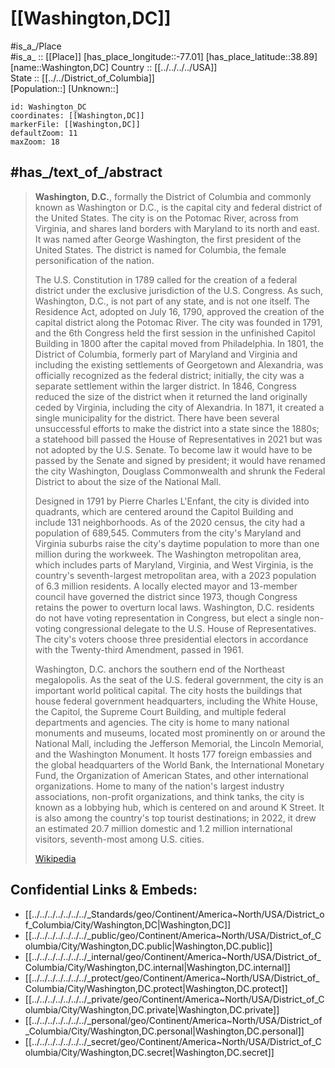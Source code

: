 ﻿---
location:
- 38.89
- -77.01
mapzoom:
- 7
- 12
mapmarker: city
type: City
tags:
- geo/City
has_id_wikidata: Q61
SpocWebEntityId: 35463
isDeleted: false
confidential: public
aliases:
- "Washington, D.C."
- Washington,D.C.
- Washington,DC
shares_border_with:
- "[[_Standards/WikiData/WD~Arlington_County,107126]]"
- "[[_Standards/WikiData/WD~Fairfax_County,341915]]"
- "[[_Standards/WikiData/WD~Montgomery_County,488659]]"
- '[[_Standards/WikiData/WD~Bethesda,584451]]'
- "[[_Standards/WikiData/WD~Silver_Spring,755741]]"
- "[[_Standards/WikiData/WD~Prince_George's_County,26807]]"
- '[[_Standards/WikiData/WD~Alexandria,88]]'
owner_of:
- "[[_Standards/WikiData/WD~Robert_F._Kennedy_Memorial_Stadium,153312]]"
- "[[_Standards/WikiData/WD~DC_Streetcar,3537231]]"
- "[[_Standards/WikiData/WD~Entertainment_and_Sports_Arena,30488454]]"
located_in_or_next_to_body_of_water:
- "[[_Standards/WikiData/WD~Potomac_River,179444]]"
- "[[_Standards/WikiData/WD~Anacostia_River,483607]]"
- "[[_Standards/WikiData/WD~Rock_Creek,2352739]]"
twinned_administrative_body:
- '[[_Standards/WikiData/WD~Sunderland,188304]]'
- "[[_Standards/WikiData/WD~City_of_Tshwane_Metropolitan_Municipality,1094207]]"
- '[[_Standards/WikiData/WD~Beijing,956]]'
- '[[_Standards/WikiData/WD~Athens,1524]]'
- '[[_Standards/WikiData/WD~Bangkok,1861]]'
- '[[_Standards/WikiData/WD~Brasília,2844]]'
- "[[_Standards/WikiData/WD~San_Salvador,3110]]"
- "[[_Standards/WikiData/WD~Addis_Ababa,3624]]"
- '[[_Standards/WikiData/WD~Ankara,3640]]'
- '[[_Standards/WikiData/WD~Dakar,3718]]'
- '[[_Standards/WikiData/WD~Accra,3761]]'
- '[[_Standards/WikiData/WD~Pretoria,3926]]'
- '[[_Standards/WikiData/WD~Seoul,8684]]'
- '[[_Standards/WikiData/WD~Paris,90]]'
- '[[_Standards/WikiData/WD~Rome,220]]'
- "[[_Standards/WikiData/WD~Brussels-Capital_Region,240]]"
significant_event:
- '[[_Standards/WikiData/WD~curfew,223625]]'
- "[[_Standards/WikiData/WD~public_emergency,104709293]]"
instance_of: "[[_Standards/WikiData/WD~federal_capital,257391]]"
described_by_source:
- "[[_Standards/WikiData/WD~Catholic_Encyclopedia,302556]]"
- "[[_Standards/WikiData/WD~Brockhaus_and_Efron_Encyclopedic_Dictionary,602358]]"
- "[[_Standards/WikiData/WD~New_International_Encyclopedia,1029706]]"
- "[[_Standards/WikiData/WD~The_Nuttall_Encyclopædia,3181656]]"
- "[[_Standards/WikiData/WD~Jewish_Encyclopedia_of_Brockhaus_and_Efron,4173137]]"
- "[[_Standards/WikiData/WD~Granat_Encyclopedic_Dictionary,4532138]]"
- "[[_Standards/WikiData/WD~The_New_Student's_Reference_Work,16082057]]"
- "[[_Standards/WikiData/WD~Collier's_New_Encyclopedia,_1921,19047539]]"
- "[[_Standards/WikiData/WD~The_American_Cyclopædia,19077875]]"
- "[[_Standards/WikiData/WD~Small_Brockhaus_and_Efron_Encyclopedic_Dictionary,19180675]]"
- "[[_Standards/WikiData/WD~Encyclopædia_Britannica_Ninth_Edition,20096917]]"
coat_of_arms: "[[_Standards/WikiData/WD~Seal_of_the_District_of_Columbia,332068]]"
part_of:
- "[[_Standards/WikiData/WD~contiguous_United_States,578170]]"
- '[[_Standards/WikiData/WD~Mid-Atlantic,632014]]'
- "[[_Standards/WikiData/WD~Arlington–Alexandria–Reston_metropolitan_division,97672598]]"
official_symbol:
- "[[_Standards/WikiData/WD~wood_thrush,599921]]"
- '[[_Standards/WikiData/WD~Capitalsaurus,3493327]]'
history_of_topic: "[[_Standards/WikiData/WD~history_of_Washington,_D.C.,685093]]"
Köppen_climate_classification: "[[_Standards/WikiData/WD~humid_subtropical_climate,864320]]"
flag: "[[_Standards/WikiData/WD~flag_of_Washington,_D.C.,906340]]"
located_in_time_zone:
- "[[_Standards/WikiData/WD~Eastern_Time_Zone,941023]]"
- '[[_Standards/WikiData/WD~America_New_York,28146035]]'
- '[[_Standards/WikiData/WD~UTC−05_00,5390]]'
- '[[_Standards/WikiData/WD~UTC−04_00,5762]]'
located_in_the_statistical_territorial_entity: "[[_Standards/WikiData/WD~Washington_metropolitan_area,2367175]]"
school_district: "[[_Standards/WikiData/WD~District_of_Columbia_Public_Schools,3120094]]"
coextensive_with: "[[_Standards/WikiData/WD~District_of_Columbia,3551781]]"
territory_overlaps:
- "[[_Standards/WikiData/WD~District_of_Columbia,3551781]]"
- "[[_Standards/WikiData/WD~Washington–Arlington_urban_area,125812768]]"
different_from:
- "[[_Standards/WikiData/WD~District_of_Columbia,3551781]]"
- '[[_Standards/WikiData/WD~Washington,1223]]'
- '[[_Standards/WikiData/WD~Washington,25301]]'
located_in_the_administrative_territorial_entity: "[[_Standards/WikiData/WD~District_of_Columbia,3551781]]"
capital_of:
- "[[_Standards/WikiData/WD~District_of_Columbia,3551781]]"
- "[[_Standards/WikiData/WD~United_States,30]]"
office_held_by_head_of_government: "[[_Standards/WikiData/WD~Mayor_of_the_District_of_Columbia,5190572]]"
demographics_of_topic: "[[_Standards/WikiData/WD~demographics_of_Washington,_D.C.,5256101]]"
foundational_text:
- "[[_Standards/WikiData/WD~District_of_Columbia_Home_Rule_Act,5283419]]"
- "[[_Standards/WikiData/WD~Article_One_of_the_United_States_Constitution,48416]]"
highest_point: "[[_Standards/WikiData/WD~Fort_Reno_Park,5471906]]"
geography_of_topic: "[[_Standards/WikiData/WD~geography_of_Washington,_D.C.,5535257]]"
head_of_government: "[[_Standards/WikiData/WD~Muriel_Bowser,6938597]]"
list_of_monuments: "[[_Standards/WikiData/WD~National_Register_of_Historic_Places_listings_in_Washington,_D.C.,6977769]]"
Wikimedia_outline: "[[_Standards/WikiData/WD~outline_of_Washington,_D.C.,7112757]]"
topic_s_main_Wikimedia_portal: "[[_Standards/WikiData/WD~Portal_Washington,_D.C.,11242630]]"
has_part_s_of_the_class: "[[_Standards/WikiData/WD~neighborhood_of_Washington,_D.C.,12063697]]"
open_data_portal: "[[_Standards/WikiData/WD~Open_Data_DC,97154210]]"
economy_of_topic: "[[_Standards/WikiData/WD~economy_of_Washington,_D.C.,100783297]]"
BHCL_UUID:
- de80aab4-bda8-4936-bc91-6e20d35d93ca
- 73b1b0c9-e391-495f-a211-3a83dcff20fb
aerial_view: "http://commons.wikimedia.org/wiki/Special:FilePath/WashMonument%20WhiteHouse.jpg"
IMDb_keyword: washington-d.c.
video: "http://commons.wikimedia.org/wiki/Special:FilePath/Washington%2C%20D%20C.webm"
ISNI: 0000000122968205
coordinates_of_northernmost_point: "Point(-77.041 38.9955)"
flag_image: "http://commons.wikimedia.org/wiki/Special:FilePath/Flag%20of%20Washington%2C%20D.C.svg"
demonym:
- Washingtončan
- Washingtončanka
- Washingtonian
- Washingtoner
- Washingtonerin
- Washingtonerinnen
- Vaŝingtonano
- washingtoniano
- Washingtonien
- Washingtonienne
- Washingtonner
- Washingtonse
coordinate_location: "Point(-77.036666666 38.895)"
inception: "1790-07-16T00:00:00Z"
location_map: "http://commons.wikimedia.org/wiki/Special:FilePath/DC%20districts%20map.png"
image: "http://commons.wikimedia.org/wiki/Special:FilePath/DCmontage2.jpg"
panoramic_view: "http://commons.wikimedia.org/wiki/Special:FilePath/Panorama%20view%20of%20Washington%2C%20D.C%20LCCN2011635935.tif"
spoken_text_audio: "http://commons.wikimedia.org/wiki/Special:FilePath/Ru-Washington%2C%20D.C.%20%28intro%29.ogg"
satellite_view: "http://commons.wikimedia.org/wiki/Special:FilePath/Washington%20D.C.%202.jpg"
montage_image: "http://commons.wikimedia.org/wiki/Special:FilePath/Washington%20Montage%202016.png"
external_data_available_at_URL: "http://opendata.dc.gov/"
official_map_URL: "https://octo.dc.gov/service/maps-and-applications"
Stack_Exchange_tag: "https://travel.stackexchange.com/tags/washington-dc"
Provenio_UUID: 0d189884-e04f-41c8-b6b0-587b6a721926
Dewey_Decimal_Classification: 2--753
postal_code:
- 20001–20098
- 20201–20599
Universal_Decimal_Classification: 735.3
Wolfram_Language_entity_code: "Entity[\"City\", {\"Washington\", \"DistrictOfColumbia\", \"UnitedStates\"}]"
HASC: US.DC.DI
UN_LOCODE: USWAS
GitHub_topic: washington-dc
named_after:
- "[[_Standards/WikiData/WD~Christopher_Columbus,7322]]"
- "[[_Standards/WikiData/WD~George_Washington,23]]"
minimum_temperature_record: -15
country: "[[_Standards/WikiData/WD~United_States,30]]"
continent: "[[_Standards/WikiData/WD~North_America,49]]"
elevation_above_sea_level: 72
minimum_wage: 16.5
area: 177
local_dialing_code: 202
water_as_percent_of_area: 10.67
per_capita_income: 58659
name:
- Washington
- Washington
- "Washington, D.C."
- "Washington D. C."
short_name: Washington
native_label: Washington
FIPS_6_4: 11001
IATA_airport_code: WAS
number_of_households: 288307
motto_text: "Justitia Omnibus"
population: 689545
Commons_gallery: "Washington, D.C."
Commons_category: "Washington, D.C."
FIPS_55_3_locations_in_the_US_: 1150000
seal_image: "http://commons.wikimedia.org/wiki/Special:FilePath/Seal%20of%20the%20District%20of%20Columbia.svg"
coat_of_arms_image: "http://commons.wikimedia.org/wiki/Special:FilePath/Seal%20of%20the%20District%20of%20Columbia.svg"
OmegaWiki_Defined_Meaning: 528196
locator_map_image: "http://commons.wikimedia.org/wiki/Special:FilePath/Washington%20D.C.%20in%20United%20States%20%28zoom%29.svg"
page_banner: "http://commons.wikimedia.org/wiki/Special:FilePath/Washington%2C%20D.C.-banner2.jpg"
WOEID: 2514815
U_S_National_Archives_Identifier: 10046466
DPLA_subject_term: "Washington (D.C.)"
coordinates_of_geographic_center: "Point(-77.0147 38.9101)"
official_website: "https://dc.gov/"
hashtag: Washington,_D.C.
subreddit: washingtondc
official_name: "Washington, District of Columbia"
---

# [[Washington,DC]] 

#is_a_/Place  
#is_a_ :: [[Place]] 
[has_place_longitude::-77.01] 
[has_place_latitude::38.89] 
[name::Washington,DC] 
Country :: [[../../../../USA]]  
State :: [[../../District_of_Columbia]]  
[Population::] 
[Unknown::] 


```leaflet
id: Washington_DC
coordinates: [[Washington,DC]] 
markerFile: [[Washington,DC]] 
defaultZoom: 11 
maxZoom: 18
```


## #has_/text_of_/abstract 

> **Washington, D.C.**, formally the District of Columbia and commonly known as Washington or D.C., is the capital city and federal district of the United States. The city is on the Potomac River, across from Virginia, and shares land borders with Maryland to its north and east. It was named after George Washington, the first president of the United States. The district is named for Columbia, the female personification of the nation.
>
> The U.S. Constitution in 1789 called for the creation of a federal district under the exclusive jurisdiction of the U.S. Congress. As such, Washington, D.C., is not part of any state, and is not one itself. The Residence Act, adopted on July 16, 1790, approved the creation of the capital district along the Potomac River. The city was founded in 1791, and the 6th Congress held the first session in the unfinished Capitol Building in 1800 after the capital moved from Philadelphia. In 1801, the District of Columbia, formerly part of Maryland and Virginia and including the existing settlements of Georgetown and Alexandria, was officially recognized as the federal district; initially, the city was a separate settlement within the larger district. In 1846, Congress reduced the size of the district when it returned the land originally ceded by Virginia, including the city of Alexandria. In 1871, it created a single municipality for the district. There have been several unsuccessful efforts to make the district into a state since the 1880s; a statehood bill passed the House of Representatives in 2021 but was not adopted by the U.S. Senate. To become law it would have to be passed by the Senate and signed by president; it would have renamed the city Washington, Douglass Commonwealth and shrunk the Federal District to about the size of the National Mall.
>
> Designed in 1791 by Pierre Charles L'Enfant, the city is divided into quadrants, which are centered around the Capitol Building and include 131 neighborhoods. As of the 2020 census, the city had a population of 689,545. Commuters from the city's Maryland and Virginia suburbs raise the city's daytime population to more than one million during the workweek. The Washington metropolitan area, which includes parts of Maryland, Virginia, and West Virginia, is the country's seventh-largest metropolitan area, with a 2023 population of 6.3 million residents. A locally elected mayor and 13-member council have governed the district since 1973, though Congress retains the power to overturn local laws. Washington, D.C. residents do not have voting representation in Congress, but elect a single non-voting congressional delegate to the U.S. House of Representatives. The city's voters choose three presidential electors in accordance with the Twenty-third Amendment, passed in 1961.
>
> Washington, D.C. anchors the southern end of the Northeast megalopolis. As the seat of the U.S. federal government, the city is an important world political capital. The city hosts the buildings that house federal government headquarters, including the White House, the Capitol, the Supreme Court Building, and multiple federal departments and agencies. The city is home to many national monuments and museums, located most prominently on or around the National Mall, including the Jefferson Memorial, the Lincoln Memorial, and the Washington Monument. It hosts 177 foreign embassies and the global headquarters of the World Bank, the International Monetary Fund, the Organization of American States, and other international organizations. Home to many of the nation's largest industry associations, non-profit organizations, and think tanks, the city is known as a lobbying hub, which is centered on and around K Street. It is also among the country's top tourist destinations; in 2022, it drew an estimated 20.7 million domestic and 1.2 million international visitors, seventh-most among U.S. cities.
>
> [Wikipedia](https://en.wikipedia.org/wiki/Washington,%20D.C.) 


## Confidential Links & Embeds: 
- [[../../../../../../../_Standards/geo/Continent/America~North/USA/District_of_Columbia/City/Washington,DC|Washington,DC]] 
- [[../../../../../../../_public/geo/Continent/America~North/USA/District_of_Columbia/City/Washington,DC.public|Washington,DC.public]] 
- [[../../../../../../../_internal/geo/Continent/America~North/USA/District_of_Columbia/City/Washington,DC.internal|Washington,DC.internal]] 
- [[../../../../../../../_protect/geo/Continent/America~North/USA/District_of_Columbia/City/Washington,DC.protect|Washington,DC.protect]] 
- [[../../../../../../../_private/geo/Continent/America~North/USA/District_of_Columbia/City/Washington,DC.private|Washington,DC.private]] 
- [[../../../../../../../_personal/geo/Continent/America~North/USA/District_of_Columbia/City/Washington,DC.personal|Washington,DC.personal]] 
- [[../../../../../../../_secret/geo/Continent/America~North/USA/District_of_Columbia/City/Washington,DC.secret|Washington,DC.secret]] 
